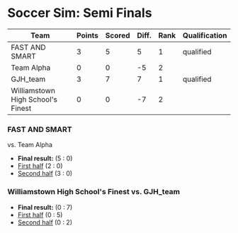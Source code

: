 # Soccer Sim: Semi Finals


|Team                             |Points|Scored|Diff.|Rank|Qualification|
|---------------------------------|------|------|-----|----|-------------|
|FAST AND SMART                   |3     |5     |5    |1   |qualified    |
|Team Alpha                       |0     |0     |-5   |2   |             |
|GJH_team                         |3     |7     |7    |1   |qualified    |
|Williamstown High School's Finest|0     |0     |-7   |2   |             |


### FAST AND SMART vs. Team Alpha
- **Final result:** (5 : 0)
- [First half](worldcup-outputs-b/sim2b_5_sf1-1/sim2b_5_sf1_-_1_-_Team_Alpha_vs_FAST_AND_SMART-20210624T154429-new.html) (2 : 0)
- [Second half](worldcup-outputs-b/sim2b_5_sf1-2/sim2b_5_sf1_-_2_-_FAST_AND_SMART_vs_Team_Alpha-20210624T155022-new.html) (3 : 0)


### Williamstown High School's Finest vs. GJH_team
- **Final result:** (0 : 7)
- [First half](worldcup-outputs-b/sim2b_5_sf2-1/sim2b_5_sf2_-_1_-_GJH_team_vs_Williamstown_High_School's_Finest-20210624T155640-new.html) (0 : 5)
- [Second half](worldcup-outputs-b/sim2b_5_sf2-2/sim2b_5_sf2_-_2_-_Williamstown_High_School's_Finest_vs_GJH_team-20210624T160250-new.html) (0 : 2)

